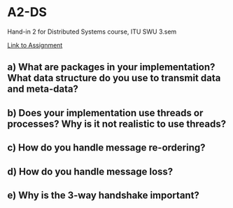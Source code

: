 # A2-DS

Hand-in 2 for Distributed Systems course, ITU SWU 3.sem

[Link to Assignment](https://learnit.itu.dk/mod/assign/view.php?id=165135)

## a) What are packages in your implementation? What data structure do you use to transmit data and meta-data?

## b) Does your implementation use threads or processes? Why is it not realistic to use threads?

## c) How do you handle message re-ordering?

## d) How do you handle message loss?

## e) Why is the 3-way handshake important?
